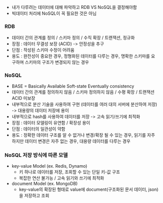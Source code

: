 - 내가 다루려는 데이터에 대해 파악하고 RDB VS NoSQL을 결정해야함
- 빅데이터 처리에 NoSQL이 꼭 필요한 것은 아님

### RDB
- 데이터 간의 관계를 정의 / 스키마 정의 / 수직 확장 / 트랜잭션, 정규화
- 장점 : 데이터 무결성 보장 (ACID) -> 안정성을 추구
- 단점 : 작성된 스키마 수정이 어려움
- 용도 : 완전성이 중요한 경우, 정형화된 데이터를 다루는 경우, 명확한 스키마를 요구하며 스키마의 구조가 변경되지 않는 경우

### NoSQL
- BASE = Basically Available Soft-state Eventually consistency
- 데이터 간의 관계를 정의하지 않음 / 스키마 정의하지 않음 / 수평 확장 / 트랜잭션 ACID 미보장
- 내부적으로 분산 기술을 사용하여 구현 (데이터를 여러 대의 서버에 분산하여 저장) -> 대용량의 데이터 저장에 용이
- 내부적으로 hash를 사용하여 데이터를 저장 -> 고속 읽기/쓰기에 최적화
- 장점 : 데이터 모델링이 유연함 / 확장성 용이
- 단점 : 데이터의 일관성이 약함
- 용도 : 정확한 데이터 구조를 알 수 없거나 변경/확장 될 수 있는 경우, 읽기를 자주 하지만 데이터 변경은 자주 없는 경우, 대용량 데이터를 다루는 경우

### NoSQL 저장 방식에 따른 모델
- key-value Model (ex. Redis, Dynamo)
  - 키 하나로 데이터를 저장, 조회할 수 있는 단일 키-값 구조
  - 복잡한 연산 불가능 / 고속 읽기와 쓰기에 최적화
- document Model (ex. MongoDB)
  - key-value의 확장된 형태로 value에 document(구조화된 문서 데이터, json)을 저장하고 조회
